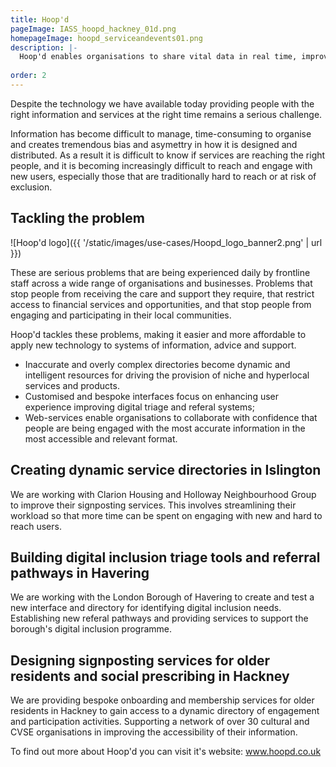 ```yaml
---
title: Hoop'd
pageImage: IASS_hoopd_hackney_01d.png
homepageImage: hoopd_serviceandevents01.png
description: |-
  Hoop'd enables organisations to share vital data in real time, improving service delivery and user engagement with more accessible and accurate information.
 
order: 2
---
```


Despite the technology we have available today providing people with the right information and services at the right time remains a serious challenge. 

Information has become difficult to manage, time-consuming to organise and creates tremendous bias and asymettry in how it is designed and distributed. As a result it is difficult to know if services are reaching the right people, and it is becoming increasingly difficult to reach and engage with new users, especially those that are traditionally hard to reach or at risk of exclusion.

Tackling the problem
---------------------------------------------------------------------------------------------------------------------------------

![Hoop'd logo]({{ '/static/images/use-cases/Hoopd_logo_banner2.png' | url }})

These are serious problems that are being experienced daily by frontline staff across a wide range of organisations and businesses. Problems that stop people from receiving the care and support they require, that restrict access to financial services and opportunities, and that stop people from engaging and participating in their local communities. 

Hoop'd tackles these problems, making it easier and more affordable to apply new technology to systems of information, advice and support.

- Inaccurate and overly complex directories become dynamic and intelligent resources for driving the provision of niche and hyperlocal services and products. 
- Customised and bespoke interfaces focus on enhancing user experience improving digital triage and referal systems; 
- Web-services enable organisations to collaborate with confidence that people are being engaged with the most accurate information in the most accessible and relevant format.


Creating dynamic service directories in Islington 
---------------------------------------------------------------------------------------------------------------------------------
We are working with Clarion Housing and Holloway Neighbourhood Group to improve their signposting services. This involves streamlining their workload so that more time can be spent on engaging with new and hard to reach users. 

Building digital inclusion triage tools and referral pathways in Havering
---------------------------------------------------------------------------------------------------------------------------------
We are working with the London Borough of Havering to create and test a new interface and directory for identifying digital inclusion needs. Establishing new referal pathways and providing services to support the borough's digital inclusion programme.

Designing signposting services for older residents and social prescribing in Hackney
---------------------------------------------------------------------------------------------------------------------------------
We are providing bespoke onboarding and membership services for older residents in Hackney to gain access to a dynamic directory of engagement and participation activities. Supporting a network of over 30 cultural and CVSE organisations in improving the accessibility of their information.  

To find out more about Hoop'd you can visit it's website: www.hoopd.co.uk

